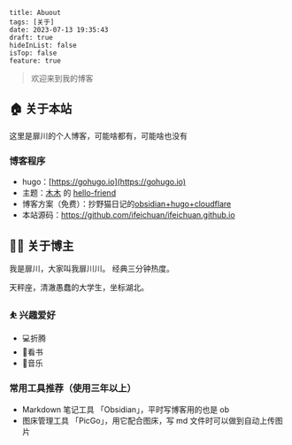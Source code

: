 ```
title: Abuout
tags: [关于]
date: 2023-07-13 19:35:43
draft: true
hideInList: false
isTop: false
feature: true
```


> 欢迎来到我的博客

## 🏠 关于本站

这里是扉川的个人博客，可能啥都有，可能啥也没有

### 博客程序

- hugo：[https://gohugo.io](https://gohugo.io)
- 主题：[木木](https://immmmm.com) 的 [hello-friend](https://github.com/lmm214/immmmm/tree/master/themes/hello-friend)
- 博客方案（免费）：抄野猫日记的[obsidian+hugo+cloudflare](https://lillianwho.com/posts/obsidian-hugo-cloudflare/)
- 本站源码：https://github.com/ifeichuan/ifeichuan.github.io


## 👨‍💻 关于博主

我是扉川，大家叫我扉川川。
经典三分钟热度。

天秤座，清澈愚蠢的大学生，坐标湖北。

### ⛹ 兴趣爱好

- 💻折腾
- 📕看书
- 🎵音乐

### 常用工具推荐（使用三年以上）

- Markdown 笔记工具 「Obsidian」，平时写博客用的也是 ob
- 图床管理工具 「PicGo」，用它配合图床，写 md 文件时可以做到自动上传图片







